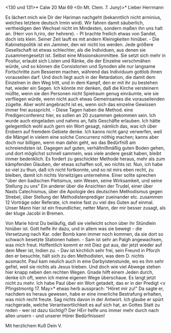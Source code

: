 <130 und 131>* Calw 20 Mai 69
 <(In Mt. Clem. 7. Juny)>*
Lieber Herrmann

Es lächert mich wie Dir der Hariman nachgeht (bekanntlich nicht arminius, welches letztere deutsch Irmin wird). Wir fahren damit säuberlich, vertheidigen den Wechsel nicht im Mindesten, sondern maßen ihn uns halt an. (Herr von h‚riro, der hehrere). - Pl brachte freilich etwas von Sandel, doch ists klein. Seiner Zeit lauft es mit andern Kleinigkeiten hinüber. - Die Kabinetspolitik ist ein Jammer, den wir nicht los werden. Jede größere Gesellschaft ist etwas schlechter, als die Individuen, aus denen sie zusammengesetzt ist. Selbst eine Missionskommittee. Sie setzt sich mehr in Positur, erlaubt sich Listen und Ränke, die der Einzelne verschmähen würde, und so können die Consistorien und Synoden alle nur langsame Fortschritte zum Besseren machen, während das Individuum gottlob ihnen vorauseilen darf. Und doch liegt auch in der Retardation, die damit dem Einzelnen in den Weg tritt, und in dem Kampf, den er mit ihr zu bestehen hat, wieder ein Segen. Ich könnte mir denken, daß die Kirche versteinern müßte, wenn sie den Personen nicht Spielraum genug einräumte, wie sie verfliegen würde, wenn nicht auch etwas Gemeinsames die vorauseilenden zügelte. Aber wohl angebracht ist es, wenn sich das einzelne Gewissen immer frei ausspricht. - Diese Tagen haben die Method. eine Predigerconferenz hier, es sollen an 20 zusammen gekommen sein. Ich wurde auch eingeladen und nahms an, falls Geschäfte erlauben. Ich hätte gelegentlich wohl auch gern ein Wort gesagt, nämlich das, was ich über Erobern auf fremdem Gebiete denke. Ich kanns nicht ganz verwerfen, weil die Mängel in vielem eine solche Concurrenz nöthig machen; kanns aber doch nur billigen, wenn man dahin geht, wo das Bedürfniß am schreiendsten ist. Dagegen auf guten, verhältnißmäßig guten Boden gehen, und dort möglichst schnell sammeln, was viele andere gesät haben, bleibt immer bedenklich. Es fordert zu geschickter Methode heraus, mehr als zum kämpfenden Glauben, der etwas schaffen soll, wo nichts ist. Nun, ich habe so viel zu thun, daß ich nicht fortkonnte, und so ist mirs eben recht, zu bleiben, damit ich nichts Vorwitziges unternehme. Einer sollte sprechen "über den badischen Pietismus, sein Wesen, seine Wirksamkeit, und seine Stellung zu uns" Ein anderer über die Ansichten der Trudel, einer über Nasts Catechismus, über die Apologie des deutschen Methodismus gegen Strebel, über Stellung der Methodistenprediger zueinander etc. zusammen 12 Vorträge oder Referate, ich meine fast zu viel des Guten auf einmal. Unser Mann hier ist ein freundlicher, netter Mann, der mir besser zusagt, als der kluge Jacobi in Bremen.

Von Marie hörst Du beiläufig, daß sie vielleicht schon über ihr Stündlein hinüber ist. Gott helfe ihr dazu, und in allem was sie bewegt - die Versetzung nach Kar. oder Bomb kann immer noch kommen, da sie dort so schwach besetzte Stationen haben. - Sam ist sehr an Palgh angewachsen, was mich freut. Hoffentlich kommt er mit Diez gut aus, der jetzt wieder auf dem Meer ist, Indien zu. - Dav ist kirchlich sehr frei, sein Freund in Pforzh den er besuchte, hält sich zu den Methodisten, was dem D. nichts ausmacht. Paul kam neulich auch in eine Darbyistenstunde, wo es ihm sehr gefiel, weil sie nichts als Jesus trieben. Und doch wie viel Abwege stehen hier knapp neben den rechten Wegen. Gnade hilft einem Jeden durch, denke ich oft, wenn ich meine eigenen Wege überschaue. Es langt jetzt nicht zu mehr. Ich habe Paul über ein Wort getadelt, das er in der Predigt <v Pfingstmontg 17. May>* etwas herb aussprach: "Höret mir zu!" Da sagte er, nachdem es heraus gewesen, habe er eine innerliche Bestrafung erhalten, was mich recht freute. Sag nichts davon in der Antwort. Ich glaube er spürt nachgerade, welche Verantwortlichkeit es auf sich hat, an Gottes Statt zu reden - wer ist dazu tüchtig!? Der HErr helfe uns immer mehr durch nach allen unsern - und unserer Hörer Bedürfnissen!

 Mit herzlichem Kuß
 Dein V.
